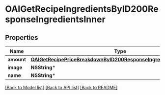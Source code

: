 # OAIGetRecipeIngredientsByID200ResponseIngredientsInner

## Properties
Name | Type | Description | Notes
------------ | ------------- | ------------- | -------------
**amount** | [**OAIGetRecipePriceBreakdownByID200ResponseIngredientsInnerAmount***](OAIGetRecipePriceBreakdownByID200ResponseIngredientsInnerAmount.md) |  | [optional] 
**image** | **NSString*** |  | 
**name** | **NSString*** |  | 

[[Back to Model list]](../README.md#documentation-for-models) [[Back to API list]](../README.md#documentation-for-api-endpoints) [[Back to README]](../README.md)



